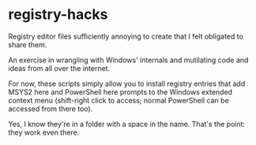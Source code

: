 # registry-hacks
Registry editor files sufficiently annoying to create that I felt obligated to share them.

An exercise in wrangling with Windows' internals and mutilating code and ideas from all over the internet.

For now, these scripts simply allow you to install registry entries that add MSYS2 here and PowerShell here prompts to the Windows extended context menu (shift-right click to access; normal PowerShell can be accessed from there too).

Yes, I know they're in a folder with a space in the name. That's the point: they work even there.

